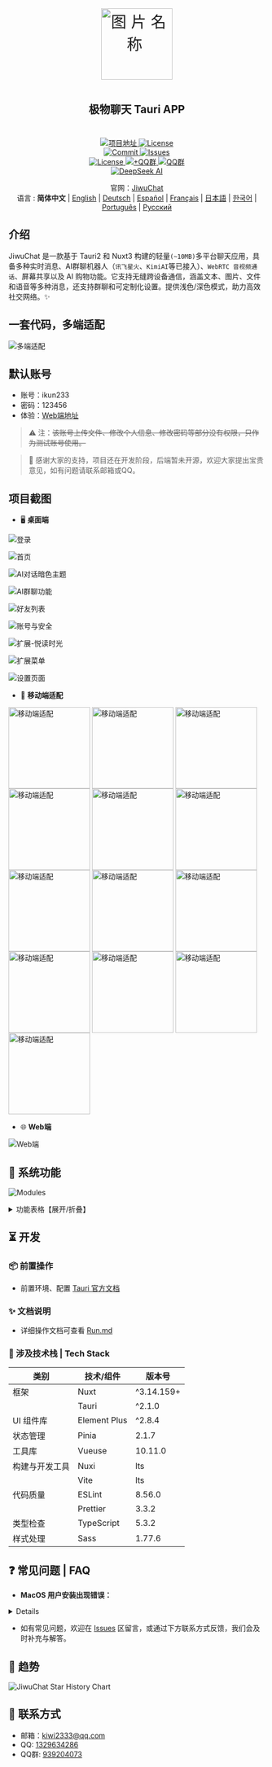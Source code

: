<div align=center>
 <div align=center margin="10em" style="margin:4em 0 0 0;font-size: 30px;letter-spacing:0.3em;">
<img src="./.doc/jiwuchat-tauri.png" width="140px" height="140px" alt="图片名称" align=center />
 </div>
 <h2 align=center style="margin: 2em 0;">极物聊天 Tauri APP</h2>

<div>
      <a href="https://github.com/Kiwi233333/JiwuChat" target="_blank">
        <img class="disabled-img-view" src="https://img.shields.io/badge/Github-项目地址-blueviolet.svg?style=plasticr" alt="项目地址" >
      </a>
      <a href="https://github.com/Kiwi233333/JiwuChat/stargazers" target="_blank">
        <img class="disabled-img-view" alt="License"
          src="https://img.shields.io/github/stars/Kiwi233333/JiwuChat.svg?style=social">
      </a>
    </div>
    <div>
      <a href="https://github.com/Kiwi233333/JiwuChat/commits" target="_blank">
        <img class="disabled-img-view" alt="Commit"
          src="https://img.shields.io/github/commit-activity/m/Kiwi233333/JiwuChat">
      </a>
      <a href="https://github.com/Kiwi233333/JiwuChat/issues" target="_blank">
        <img class="disabled-img-view" alt="Issues" src="https://img.shields.io/github/issues/Kiwi233333/JiwuChat">
      </a>
    </div>
    <div>
      <a href="`https://github.com/Kiwi233333/JiwuChat/blob/main/LICENSE`" target="_blank">
          <img class="disabled-img-view" alt="License"
          src="https://img.shields.io/github/license/Kiwi233333/JiwuChat">
      </a>
      <a href="https://app.netlify.com/sites/jiwuchat/deploys" target="_blank">
          <img src="https://api.netlify.com/api/v1/badges/b68ad9ac-53e5-4c5a-ac56-a8882ffe7697/deploy-status" alt="+QQ群"/>
      </a>
      <a href="https://qm.qq.com/q/iSaETNVdKw" target="_blank">
        <img src="https://img.shields.io/badge/QQ群:939204073 -blue?logo=tencentqq&logoColor=white" alt="QQ群"/>
      </a>
    </div>
    <div>
      <a href="https://www.deepseek.com/" target="_blank" style="margin: 2px;">
        <img alt="DeepSeek AI" src="https://github.com/deepseek-ai/DeepSeek-V2/blob/main/figures/badge.svg?raw=true" />
      </a>
    </div>

官网：[JiwuChat](https://blog.jiwuchat.top/) <br> 语言 : **简体中文** | [English](./.doc/README.en.md) | [Deutsch](./.doc/README.de.md) | [Español](./.doc/README.es.md) | [Français](./.doc/README.fr.md) | [日本語](./.doc/README.ja.md) | [한국어](./.doc/README.ko.md) | [Português](./.doc/README.pt.md) | [Русский](./.doc/README.ru.md)

</div>

## 介绍

JiwuChat 是一款基于 Tauri2 和 Nuxt3 构建的轻量`(~10MB)`多平台聊天应用，具备多种实时消息、AI群聊机器人（`讯飞星火`、`KimiAI`等已接入）、`WebRTC 音视频通话`、屏幕共享以及 AI 购物功能。它支持无缝跨设备通信，涵盖文本、图片、文件和语音等多种消息，还支持群聊和可定制化设置。提供浅色/深色模式，助力高效社交网络。✨

## 一套代码，多端适配

![多端适配](.doc/previews.png)

## 默认账号

- 账号：ikun233
- 密码：123456
- 体验：[Web端地址](https://jiwuchat.top/)

> ⚠ 注：~~该账号上传文件、修改个人信息、修改密码等部分没有权限，只作为测试账号使用。~~

> 👀 感谢大家的支持，项目还在开发阶段，后端暂未开源，欢迎大家提出宝贵意见，如有问题请联系邮箱或QQ。

## 项目截图

- 🖥️ **桌面端**

![登录](./.doc/login.png)

![首页](.doc/desktop/home.png)

![AI对话暗色主题](.doc/desktop/home_ai_dark.png)

![AI群聊功能](.doc/desktop/ai.png)

![好友列表](.doc/desktop/friend.png)

![账号与安全](.doc/desktop/safe.png)

![扩展-悦读时光](.doc/desktop/extention_book.png)

![扩展菜单](.doc/desktop/extention_menu.png)

![设置页面](.doc/desktop/setting.png)

- 📱 **移动端适配**

<div>
 <img src=".doc/mobile/chat12.png" width = "160" style="display:inline-block;" alt="移动端适配" align=center />
 <img src=".doc/mobile/chat14.png" width = "160" style="display:inline-block;" alt="移动端适配" align=center />
 <img src=".doc/mobile/chat13.png" width = "160" style="display:inline-block;" alt="移动端适配" align=center />
 <img src="./.doc/chat7.png" width = "160" style="display:inline-block;" alt="移动端适配" align=center />
 <img src="./.doc/rtc2.png" width = "160" style="display:inline-block;" alt="移动端适配" align=center />
 <img src="./.doc/rtc_remove_desktop.png" width = "160" style="display:inline-block;" alt="移动端适配" align=center />
 <img src=".doc/mobile/chat8.png" width = "160" style="display:inline-block;" alt="移动端适配" align=center />
 <img src=".doc/mobile/chat10.png" width = "160" style="display:inline-block;" alt="移动端适配" align=center />
 <img src=".doc/mobile/chat15.png" width = "160" style="display:inline-block;" alt="移动端适配" align=center />
 <img src=".doc/mobile/chat11.png" width = "160" style="display:inline-block;" alt="移动端适配" align=center />
 <img src=".doc/mobile/chat17.png" width = "160" style="display:inline-block;" alt="移动端适配" align=center />
 <img src=".doc/mobile/chat16.png" width = "160" style="display:inline-block;" alt="移动端适配" align=center />
 <img src=".doc/mobile/chat9.png" width = "160" style="display:inline-block;" alt="移动端适配" align=center />
</div>

- 🌐 **Web端**

![Web端](.doc/web/login.png)

## 🌌 系统功能

![Modules](.doc/JiwuChat%20功能导图.png)

<details>
  <summary>功能表格【展开/折叠】</summary>

| 模块       | 子模块     | 功能描述                                                                | 是否达成 |
| ---------- | ---------- | ----------------------------------------------------------------------- | -------- |
| 用户模块   | 账户管理   | 用户注册、登录、历史登录账号选择                                        | ✅       |
|            | 账号安全   | 邮箱/手机号绑定提醒、设备管理、账号安全验证                             | ✅       |
| 消息模块   | 基础聊天   | 文本消息、图片消息、视频消息、文件上传、消息撤回、消息已读状态          | ✅       |
|            | 数据同步   | 多设备消息同步、阅读状态同步                                            | ✅       |
|            | 高级聊天   | 消息引用回复、@提及功能、公告、撤回消息重新编辑                         | ✅       |
| 会话模块   | 会话管理   | 会话列表、置顶会话、隐藏会话、会话未读数统计、会话排序                  | ✅       |
| 群聊模块   | 群聊操作   | 创建群聊、退出群聊、查看群聊详情                                        | ✅       |
|            | 群成员管理 | 群成员管理、设置管理员、撤销管理员、获取@列表                           | ✅       |
| 联系人模块 | 好友操作   | 好友申请、好友搜索、好友列表、拒绝好友申请、删除好友                    | ✅       |
|            | 资料与通知 | 好友详情查看、申请未读数统计                                            | ✅       |
| AI模块     | 对话功能   | 私聊AI、群聊AI、多AI同时聊天                                            | ✅       |
|            | 模型管理   | 支持Gmini、Kimi AI、DeepSeek、硅基流动等多厂商模型、模型列表、token计算 | ✅       |
|            | 广场功能   | AI机器人广场展示                                                        | ✅       |
| 通讯模块   | 音视频通话 | 基于WebRtc的语音通话、视频通话、屏幕共享                                | ✅       |
|            | 通话记录   | 通话状态更新、挂断记录                                                  | ✅       |
| 通知系统   | 消息通知   | 桌面通知、系统托盘提醒、铃声设置、消息免打扰                            | ✅       |
| 扩展功能   | 综合集成   | 商城集成、博客集成、更新日志面板                                        | ✅       |
| 其他模块   | 其他功能   | 聊天社交功能、AI购物功能、文件下载管理、翻译工具（AI翻译/腾讯翻译）功能 | ✅       |
|            | 文件与播放 | 图片预览器、视频播放器、文件下载、批量图片上传                          | ✅       |
|            | 主题配置   | 深浅色主题切换、系统主题跟随、字体设置、自适应布局                      | ✅       |
|            | 平台兼容   | Windows、MacOS、Linux、Android、Web端适配                               | ✅       |

</details>

## ⏳ 开发

### 📦 前置操作

- 前置环境、配置 [Tauri 官方文档](https://tauri.app/zh-cn/start/prerequisites/)

### ✨ 文档说明

- 详细操作文档可查看 [Run.md](./Run.md)

### 🔧 涉及技术栈 | Tech Stack

| 类别           | 技术/组件    | 版本号     |
| -------------- | ------------ | ---------- |
| 框架           | Nuxt         | ^3.14.159+ |
|                | Tauri        | ^2.1.0     |
| UI 组件库      | Element Plus | ^2.8.4     |
| 状态管理       | Pinia        | 2.1.7      |
| 工具库         | Vueuse       | 10.11.0    |
| 构建与开发工具 | Nuxi         | lts        |
|                | Vite         | lts        |
| 代码质量       | ESLint       | 8.56.0     |
|                | Prettier     | 3.3.2      |
| 类型检查       | TypeScript   | 5.3.2      |
| 样式处理       | Sass         | 1.77.6     |

## ❓ 常见问题 | FAQ

- **MacOS 用户安装出现错误：**

<!-- 折叠 -->
<details>
macOS 系统下载并安装本项目时，可能会提示“安装包已损坏”或遇到证书相关问题，这是由于系统安全机制所致。请按以下步骤操作：

1. 打开「系统设置」-「安全性与隐私」，勾选允许“任何来源”下载的 App 运行（如图所示：img_10.png）。
2. 若仍有报错，请在终端执行以下命令：

   **安装前执行：**

   ```shell
   sudo xattr -rd com.apple.quarantine 你的安装包路径/下载的安装包名称
   ```

   **如果已经安装，则执行：**

   ```shell
   sudo xattr -r -d com.apple.quarantine /Applications/应用名称.app
   ```

</details>

- 如有常见问题，欢迎在 [Issues](https://github.com/KiWi233333/JiwuChat/Issues) 区留言，或通过下方联系方式反馈，我们会及时补充与解答。

## 🦾 趋势

![JiwuChat Star History Chart](https://api.star-history.com/svg?repos=KiWi233333/JiwuChat&type=Date)

## 💬 联系方式

- 邮箱：[kiwi2333@qq.com](mailto:kiwi2333@qq.com)
- QQ: [1329634286](https://wpa.qq.com/msgrd?v=3&uin=1329634286&site=qqq&menu=yes)
- QQ群: [939204073](https://qm.qq.com/q/iSaETNVdKw)
